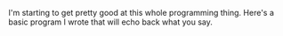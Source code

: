 I'm starting to get pretty good at this whole programming thing. Here's a basic program I wrote that will echo back what you say. 
